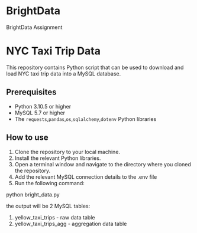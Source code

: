 # BrightData
BrightData Assignment

# NYC Taxi Trip Data

This repository contains Python script that can be used to download and load NYC taxi trip data into a MySQL database.

## Prerequisites

* Python 3.10.5 or higher
* MySQL 5.7 or higher
* The `requests`,`pandas`,`os`,`sqlalchemy`,`dotenv` Python libraries

## How to use

1. Clone the repository to your local machine.
2. Install the relevant Python libraries.
3. Open a terminal window and navigate to the directory where you cloned the repository.
4. Add the relevant MySQL connection details to the .env file
5. Run the following command:

python bright_data.py


the output will be 2 MySQL tables:

1. yellow_taxi_trips - raw data table
2. yellow_taxi_trips_agg - aggregation data table



